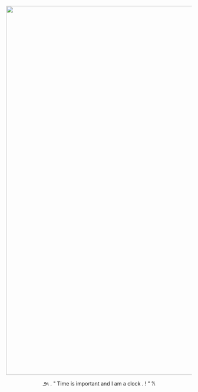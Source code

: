 <p align="center">
<img width="1487" height="1000" alt="Untitled27_20250829170027" src="https://github.com/user-attachments/assets/a275e91d-ea65-43c3-a368-65f41f7ae387" />
</p>

<p align="center">
      ౨ৎ      . " Time is important and I am a clock . ! "    𐙚
  </p>
